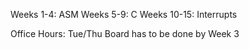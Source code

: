 Weeks 1-4: ASM
Weeks 5-9: C
Weeks 10-15: Interrupts

Office Hours: Tue/Thu
Board has to be done by Week 3